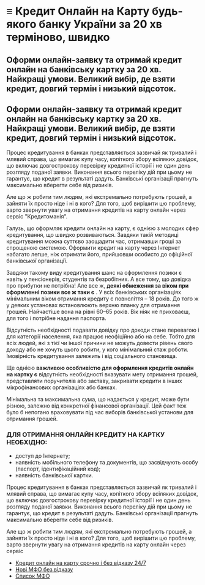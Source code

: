 # ≡ Кредит Онлайн на Карту будь-якого банку України за 20 хв терміново, швидко
## Оформи онлайн-заявку та отримай кредит онлайн на банківську картку за 20 хв. Найкращі умови. Великий вибір, де взяти кредит, довгий термін і низький відсоток.
## Оформи онлайн-заявку та отримай кредит онлайн на банківську картку за 20 хв. Найкращі умови. Великий вибір, де взяти кредит, довгий термін і низький відсоток.

Процес кредитування в банках представляється зазвичай як тривалий і млявий справа, що вимагає купу часу, копіткого збору всіляких довідок, що включає довгострокову перевірку кредитної історії і не один день розгляду поданої заявки. Виконання всього переліку дій при цьому не гарантує, що кредит в результаті дадуть. Банківські організації прагнуть максимально вберегти себе від ризиків.

Але що ж робити тим людям, які екстремально потребують грошей, а зайняти їх просто ніде і ні в кого? Для того, щоб вирішити цю проблему, варто звернути увагу на отримання кредитів на карту онлайн через сервіс "Кредитоманія".

Галузь, що оформляє кредити онлайн на карту, є однією з молодих сфер кредитування, що швидко розвиваються. Завдяки такій методиці кредитування можна суттєво заощадити час, отримавши гроші за спрощеною системою. Оформити кредит на карту через Інтернет набагато легше, ніж отримати його, прийшовши особисто до офіційної банківської організації.

Завдяки такому виду кредитування шанс на оформлення позики є навіть у пенсіонерів, студентів та безробітних. А все тому, що довідка про прибутки не потрібна! Але все ж, **деякі обмеження за віком при оформленні позики все ж таки є** . У всіх банківських організаціях мінімальним віком отримання кредиту є повноліття – 18 років. До того ж у деяких установах встановлюють верхню планку для отримання грошей. Найчастіше вона на рівні 60–65 років. Вік ніяк не приховаєш, для того і потрібне надання паспорта.

Відсутність необхідності подавати довідку про доходи стане перевагою і для категорії населення, яка працює неофіційно або на себе. Тобто для всіх людей, які з тієї чи іншої причини не можуть довести рівень свого доходу або не хочуть цього робити, у кого мінімальний стаж роботи. Імовірність кредитування залежить і від соціального становища.

Ще однією **важливою особливістю для оформлення кредитів онлайн на картку є** відсутність необхідності вказувати мету отримання грошей, представляти поручителів або заставу, закривати кредити в інших мікрофінансових організаціях або банках.

Мінімальна та максимальна сума, що надається у кредит, може бути різною, залежно від конкретної фінансової організації. Цей факт теж було б непогано враховувати під час виборів банківської установи для отримання грошей.

### ДЛЯ ОТРИМАННЯ ОНЛАЙН КРЕДИТУ НА КАРТКУ НЕОБХІДНО:

-   доступ до Інтернету;
-   наявність мобільного телефону та документів, що засвідчують особу (паспорт, ідентифікаційний код);
-   наявність банківської картки.

Процес кредитування в банках представляється зазвичай як тривалий і млявий справа, що вимагає купу часу, копіткого збору всіляких довідок, що включає довгострокову перевірку кредитної історії і не один день розгляду поданої заявки. Виконання всього переліку дій при цьому не гарантує, що кредит в результаті дадуть. Банківські організації прагнуть максимально вберегти себе від ризиків.

Але що ж робити тим людям, які екстремально потребують грошей, а зайняти їх просто ніде і ні в кого? Для того, щоб вирішити цю проблему, варто звернути увагу на отримання кредитів на карту онлайн через сервіс
 - [Кредит онлайн на карту срочно і без відказу 24/7](https://mfo24.info/kruglodobovo/)
 - [Нові МФО без відказу](https://mfo24.info/novi-mfo-ua/)
 - [Список    МФО](https://mfo24.info/list-mfo-organi/)
